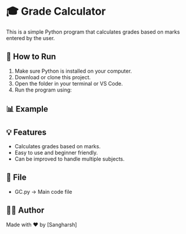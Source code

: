 # 🎓 Grade Calculator

This is a simple Python program that calculates grades based on marks entered by the user.

## 🔧 How to Run
1. Make sure Python is installed on your computer.  
2. Download or clone this project.  
3. Open the folder in your terminal or VS Code.  
4. Run the program using:

## 📊 Example

## 💡 Features
- Calculates grades based on marks.
- Easy to use and beginner friendly.
- Can be improved to handle multiple subjects.

## 📁 File
- GC.py → Main code file

## 👨‍💻 Author
Made with ❤ by [Sangharsh]
